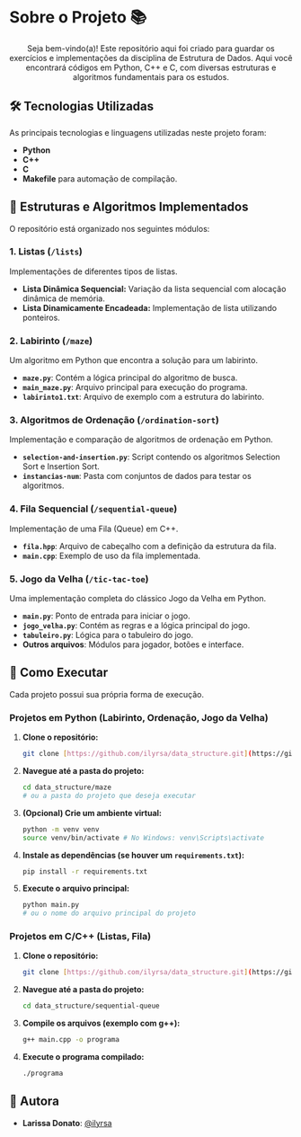 # Sobre o Projeto 📚

<p align="center">
  Seja bem-vindo(a)! Este repositório aqui foi criado para guardar os exercícios e implementações da disciplina de Estrutura de Dados. Aqui você encontrará códigos em Python, C++ e C, com diversas estruturas e algoritmos fundamentais para os estudos.
</p>

## 🛠️ Tecnologias Utilizadas

As principais tecnologias e linguagens utilizadas neste projeto foram:

* **Python**
* **C++**
* **C**
* **Makefile** para automação de compilação.

## 📂 Estruturas e Algoritmos Implementados

O repositório está organizado nos seguintes módulos:

### 1. Listas (`/lists`)
Implementações de diferentes tipos de listas.
* **Lista Dinâmica Sequencial:** Variação da lista sequencial com alocação dinâmica de memória.
* **Lista Dinamicamente Encadeada:** Implementação de lista utilizando ponteiros.

### 2. Labirinto (`/maze`)
Um algoritmo em Python que encontra a solução para um labirinto.
* **`maze.py`**: Contém a lógica principal do algoritmo de busca.
* **`main_maze.py`**: Arquivo principal para execução do programa.
* **`labirinto1.txt`**: Arquivo de exemplo com a estrutura do labirinto.

### 3. Algoritmos de Ordenação (`/ordination-sort`)
Implementação e comparação de algoritmos de ordenação em Python.
* **`selection-and-insertion.py`**: Script contendo os algoritmos Selection Sort e Insertion Sort.
* **`instancias-num`**: Pasta com conjuntos de dados para testar os algoritmos.

### 4. Fila Sequencial (`/sequential-queue`)
Implementação de uma Fila (Queue) em C++.
* **`fila.hpp`**: Arquivo de cabeçalho com a definição da estrutura da fila.
* **`main.cpp`**: Exemplo de uso da fila implementada.

### 5. Jogo da Velha (`/tic-tac-toe`)
Uma implementação completa do clássico Jogo da Velha em Python.
* **`main.py`**: Ponto de entrada para iniciar o jogo.
* **`jogo_velha.py`**: Contém as regras e a lógica principal do jogo.
* **`tabuleiro.py`**: Lógica para o tabuleiro do jogo.
* **Outros arquivos**: Módulos para jogador, botões e interface.

## 🚀 Como Executar

Cada projeto possui sua própria forma de execução.

### Projetos em Python (Labirinto, Ordenação, Jogo da Velha)

1.  **Clone o repositório:**
    ```bash
    git clone [https://github.com/ilyrsa/data_structure.git](https://github.com/ilyrsa/data_structure.git)
    ```
2.  **Navegue até a pasta do projeto:**
    ```bash
    cd data_structure/maze 
    # ou a pasta do projeto que deseja executar
    ```
3.  **(Opcional) Crie um ambiente virtual:**
    ```bash
    python -m venv venv
    source venv/bin/activate # No Windows: venv\Scripts\activate
    ```
4.  **Instale as dependências (se houver um `requirements.txt`):**
    ```bash
    pip install -r requirements.txt
    ```
5.  **Execute o arquivo principal:**
    ```bash
    python main.py 
    # ou o nome do arquivo principal do projeto
    ```

### Projetos em C/C++ (Listas, Fila)

1.  **Clone o repositório:**
    ```bash
    git clone [https://github.com/ilyrsa/data_structure.git](https://github.com/ilyrsa/data_structure.git)
    ```
2.  **Navegue até a pasta do projeto:**
    ```bash
    cd data_structure/sequential-queue
    ```
3.  **Compile os arquivos (exemplo com g++):**
    ```bash
    g++ main.cpp -o programa
    ```
4.  **Execute o programa compilado:**
    ```bash
    ./programa
    ```

## 🍓 Autora

* **Larissa Donato**: [@ilyrsa](https://github.com/ilyrsa)
